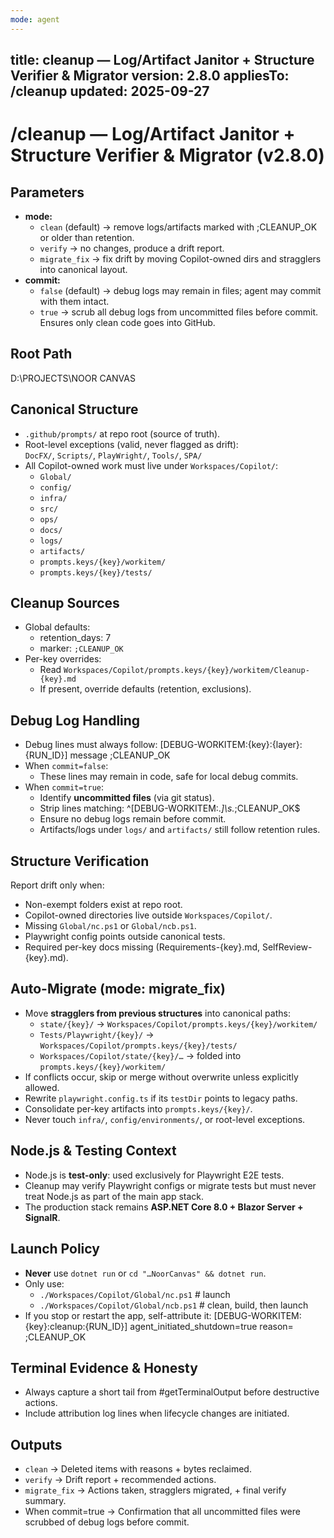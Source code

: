 ```yaml
---
mode: agent
---
```

title: cleanup — Log/Artifact Janitor + Structure Verifier & Migrator
version: 2.8.0
appliesTo: /cleanup
updated: 2025-09-27
---
# /cleanup — Log/Artifact Janitor + Structure Verifier & Migrator (v2.8.0)

## Parameters
- **mode:** 
  - `clean` (default) → remove logs/artifacts marked with ;CLEANUP_OK or older than retention.
  - `verify` → no changes, produce a drift report.
  - `migrate_fix` → fix drift by moving Copilot-owned dirs and stragglers into canonical layout.
- **commit:** 
  - `false` (default) → debug logs may remain in files; agent may commit with them intact.
  - `true` → scrub all debug logs from uncommitted files before commit. Ensures only clean code goes into GitHub.

## Root Path
D:\PROJECTS\NOOR CANVAS

## Canonical Structure
- `.github/prompts/` at repo root (source of truth).
- Root-level exceptions (valid, never flagged as drift):  
  `DocFX/`, `Scripts/`, `PlayWright/`, `Tools/`, `SPA/`
- All Copilot-owned work must live under `Workspaces/Copilot/`:
  - `Global/`
  - `config/`
  - `infra/`
  - `src/`
  - `ops/`
  - `docs/`
  - `logs/`
  - `artifacts/`
  - `prompts.keys/{key}/workitem/`
  - `prompts.keys/{key}/tests/`

## Cleanup Sources
- Global defaults:
  - retention_days: 7
  - marker: `;CLEANUP_OK`
- Per-key overrides:
  - Read `Workspaces/Copilot/prompts.keys/{key}/workitem/Cleanup-{key}.md`
  - If present, override defaults (retention, exclusions).

## Debug Log Handling
- Debug lines must always follow:
  [DEBUG-WORKITEM:{key}:{layer}:{RUN_ID}] message ;CLEANUP_OK
- When `commit=false`:
  - These lines may remain in code, safe for local debug commits.
- When `commit=true`:
  - Identify **uncommitted files** (via git status).
  - Strip lines matching:
    ^\[DEBUG-WORKITEM:.*\]\s.*;CLEANUP_OK$
  - Ensure no debug logs remain before commit.
  - Artifacts/logs under `logs/` and `artifacts/` still follow retention rules.

## Structure Verification
Report drift only when:
- Non-exempt folders exist at repo root.
- Copilot-owned directories live outside `Workspaces/Copilot/`.
- Missing `Global/nc.ps1` or `Global/ncb.ps1`.
- Playwright config points outside canonical tests.
- Required per-key docs missing (Requirements-{key}.md, SelfReview-{key}.md).

## Auto-Migrate (mode: migrate_fix)
- Move **stragglers from previous structures** into canonical paths:
  - `state/{key}/` → `Workspaces/Copilot/prompts.keys/{key}/workitem/`
  - `Tests/Playwright/{key}/` → `Workspaces/Copilot/prompts.keys/{key}/tests/`
  - `Workspaces/Copilot/state/{key}/…` → folded into `prompts.keys/{key}/workitem/`
- If conflicts occur, skip or merge without overwrite unless explicitly allowed.
- Rewrite `playwright.config.ts` if its `testDir` points to legacy paths.
- Consolidate per-key artifacts into `prompts.keys/{key}/`.
- Never touch `infra/`, `config/environments/`, or root-level exceptions.

## Node.js & Testing Context
- Node.js is **test-only**: used exclusively for Playwright E2E tests.  
- Cleanup may verify Playwright configs or migrate tests but must never treat Node.js as part of the main app stack.  
- The production stack remains **ASP.NET Core 8.0 + Blazor Server + SignalR**.

## Launch Policy
- **Never** use `dotnet run` or `cd "…NoorCanvas" && dotnet run`.
- Only use:
  - `./Workspaces/Copilot/Global/nc.ps1`  # launch
  - `./Workspaces/Copilot/Global/ncb.ps1` # clean, build, then launch
- If you stop or restart the app, self-attribute it:
  [DEBUG-WORKITEM:{key}:cleanup:{RUN_ID}] agent_initiated_shutdown=true reason=<text> ;CLEANUP_OK

## Terminal Evidence & Honesty
- Always capture a short tail from #getTerminalOutput before destructive actions.
- Include attribution log lines when lifecycle changes are initiated.

## Outputs
- `clean` → Deleted items with reasons + bytes reclaimed.
- `verify` → Drift report + recommended actions.
- `migrate_fix` → Actions taken, stragglers migrated, + final verify summary.
- When commit=true → Confirmation that all uncommitted files were scrubbed of debug logs before commit.
